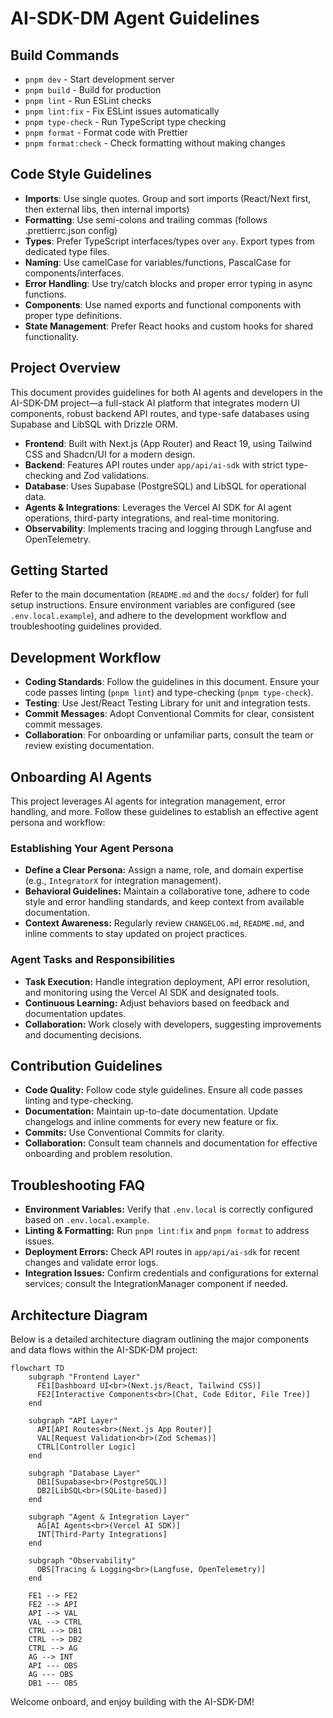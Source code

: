 # AI-SDK-DM Agent Guidelines

## Build Commands

- `pnpm dev` - Start development server
- `pnpm build` - Build for production
- `pnpm lint` - Run ESLint checks
- `pnpm lint:fix` - Fix ESLint issues automatically
- `pnpm type-check` - Run TypeScript type checking
- `pnpm format` - Format code with Prettier
- `pnpm format:check` - Check formatting without making changes

## Code Style Guidelines

- **Imports**: Use single quotes. Group and sort imports (React/Next first, then external libs, then internal imports)
- **Formatting**: Use semi-colons and trailing commas (follows .prettierrc.json config)
- **Types**: Prefer TypeScript interfaces/types over `any`. Export types from dedicated type files.
- **Naming**: Use camelCase for variables/functions, PascalCase for components/interfaces.
- **Error Handling**: Use try/catch blocks and proper error typing in async functions.
- **Components**: Use named exports and functional components with proper type definitions.
- **State Management**: Prefer React hooks and custom hooks for shared functionality.

## Project Overview

This document provides guidelines for both AI agents and developers in the AI-SDK-DM project—a full-stack AI platform that integrates modern UI components, robust backend API routes, and type-safe databases using Supabase and LibSQL with Drizzle ORM.

- **Frontend**: Built with Next.js (App Router) and React 19, using Tailwind CSS and Shadcn/UI for a modern design.
- **Backend**: Features API routes under `app/api/ai-sdk` with strict type-checking and Zod validations.
- **Database**: Uses Supabase (PostgreSQL) and LibSQL for operational data.
- **Agents & Integrations**: Leverages the Vercel AI SDK for AI agent operations, third-party integrations, and real-time monitoring.
- **Observability**: Implements tracing and logging through Langfuse and OpenTelemetry.

## Getting Started

Refer to the main documentation (`README.md` and the `docs/` folder) for full setup instructions. Ensure environment variables are configured (see `.env.local.example`), and adhere to the development workflow and troubleshooting guidelines provided.

## Development Workflow

- **Coding Standards**: Follow the guidelines in this document. Ensure your code passes linting (`pnpm lint`) and type-checking (`pnpm type-check`).
- **Testing**: Use Jest/React Testing Library for unit and integration tests.
- **Commit Messages**: Adopt Conventional Commits for clear, consistent commit messages.
- **Collaboration**: For onboarding or unfamiliar parts, consult the team or review existing documentation.

## Onboarding AI Agents

This project leverages AI agents for integration management, error handling, and more. Follow these guidelines to establish an effective agent persona and workflow:

### Establishing Your Agent Persona

- **Define a Clear Persona:** Assign a name, role, and domain expertise (e.g., `IntegratorX` for integration management).
- **Behavioral Guidelines:** Maintain a collaborative tone, adhere to code style and error handling standards, and keep context from available documentation.
- **Context Awareness:** Regularly review `CHANGELOG.md`, `README.md`, and inline comments to stay updated on project practices.

### Agent Tasks and Responsibilities

- **Task Execution:** Handle integration deployment, API error resolution, and monitoring using the Vercel AI SDK and designated tools.
- **Continuous Learning:** Adjust behaviors based on feedback and documentation updates.
- **Collaboration:** Work closely with developers, suggesting improvements and documenting decisions.

## Contribution Guidelines

- **Code Quality:** Follow code style guidelines. Ensure all code passes linting and type-checking.
- **Documentation:** Maintain up-to-date documentation. Update changelogs and inline comments for every new feature or fix.
- **Commits:** Use Conventional Commits for clarity.
- **Collaboration:** Consult team channels and documentation for effective onboarding and problem resolution.

## Troubleshooting FAQ

- **Environment Variables:** Verify that `.env.local` is correctly configured based on `.env.local.example`.
- **Linting & Formatting:** Run `pnpm lint:fix` and `pnpm format` to address issues.
- **Deployment Errors:** Check API routes in `app/api/ai-sdk` for recent changes and validate error logs.
- **Integration Issues:** Confirm credentials and configurations for external services; consult the IntegrationManager component if needed.

## Architecture Diagram

Below is a detailed architecture diagram outlining the major components and data flows within the AI-SDK-DM project:

```mermaid
flowchart TD
    subgraph "Frontend Layer"
      FE1[Dashboard UI<br>(Next.js/React, Tailwind CSS)]
      FE2[Interactive Components<br>(Chat, Code Editor, File Tree)]
    end

    subgraph "API Layer"
      API[API Routes<br>(Next.js App Router)]
      VAL[Request Validation<br>(Zod Schemas)]
      CTRL[Controller Logic]
    end

    subgraph "Database Layer"
      DB1[Supabase<br>(PostgreSQL)]
      DB2[LibSQL<br>(SQLite-based)]
    end

    subgraph "Agent & Integration Layer"
      AG[AI Agents<br>(Vercel AI SDK)]
      INT[Third-Party Integrations]
    end

    subgraph "Observability"
      OBS[Tracing & Logging<br>(Langfuse, OpenTelemetry)]
    end

    FE1 --> FE2
    FE2 --> API
    API --> VAL
    VAL --> CTRL
    CTRL --> DB1
    CTRL --> DB2
    CTRL --> AG
    AG --> INT
    API --- OBS
    AG --- OBS
    DB1 --- OBS
```

Welcome onboard, and enjoy building with the AI-SDK-DM!
